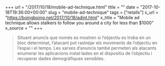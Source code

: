 +++
url = "/2017/10/18/mobile-ad-technique.html"
title = ""
date = "2017-10-18T19:36:00+00:00"
slug = "mobile-ad-technique"
tags = ["retalls"]
x_url = "https://boingboing.net/2017/10/18/adint.html"
x_title = "Mobile ad technique allows stalkers to follow you around a city for less than $1000"
x_source = ""
+++


> Situant anuncis que només es mostren si l’objectiu es troba en un bloc determinat, l’atacant pot rastrejar els moviments de l’objectiu en l’espai i el temps. Les xarxes d’anuncis també permeten als atacants enumerar les aplicacions instal·lades en el dispositiu de l’objectiu i recuperar dades demogràfiques sensibles.
